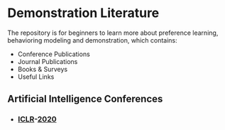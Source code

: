 # Demonstration Literature
The repository is for beginners to learn more about  preference learning, behavioring modeling and demonstration, which contains:
- Conference Publications
- Journal Publications
- Books & Surveys
- Useful Links
## Artificial Intelligence Conferences
* ### [ICLR](https://iclr.cc/)-[2020](1)